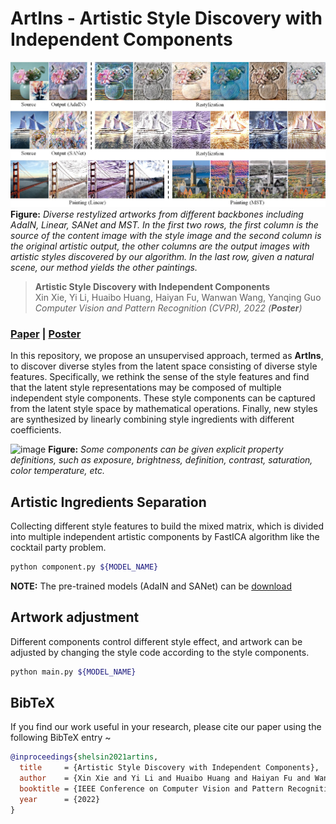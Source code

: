 # ArtIns - Artistic Style Discovery with Independent Components

![image](./fig.png)
**Figure:** *Diverse restylized artworks from different backbones including AdaIN, Linear, SANet and MST. In the first two rows, the first column is the source of the content image with the style image and the second column is the original artistic output, the other columns are the output images with artistic styles discovered by our algorithm. In the last row, given a natural scene, our method yields the other paintings.*


> **Artistic Style Discovery with Independent Components** <br>
> Xin Xie, Yi Li, Huaibo Huang, Haiyan Fu, Wanwan Wang, Yanqing Guo <br>
> *Computer Vision and Pattern Recognition (CVPR), 2022 (**Poster**)*
### [Paper](https://github.com/Shelsin/ArtIns) | [Poster](https://github.com/Shelsin/FIleStore/blob/main/ArtIns_CVPR2022/ArtIns_poster.pdf)

In this repository, we propose an unsupervised approach, termed as **ArtIns**, to discover diverse styles from the latent space consisting of diverse style features. Specifically, we rethink the sense of the style features and find that the latent style representations may be composed of multiple independent style components. These style components can be captured from the latent style space by mathematical operations. Finally, new styles are synthesized by linearly combining style ingredients with different coefficients.

![image](./fig2.png)
**Figure:** *Some components can be given explicit property definitions, such as exposure, brightness, definition, contrast, saturation, color temperature, etc.*

## Artistic Ingredients Separation
Collecting different style features to build the mixed matrix, which is divided into multiple independent artistic components by FastICA algorithm like the cocktail party problem.
```bash
python component.py ${MODEL_NAME} 
```
**NOTE:** The pre-trained models (AdaIN and SANet) can be [download](https://drive.google.com/drive/folders/1RI_t_g3ej95uc0XQ20_R3uikD5tmcYzJ?usp=sharing)

## Artwork adjustment
Different components control different style effect, and artwork can be adjusted by changing the style code according to the style components.
```bash
python main.py ${MODEL_NAME} 
```


## BibTeX
If you find our work useful in your research, please cite our paper using the following BibTeX entry ~ 

```bibtex
@inproceedings{shelsin2021artins,
  title     = {Artistic Style Discovery with Independent Components},
  author    = {Xin Xie and Yi Li and Huaibo Huang and Haiyan Fu and Wanwan Wang and Yanqing Guo},
  booktitle = {IEEE Conference on Computer Vision and Pattern Recognition (CVPR)},
  year      = {2022}
}
```
